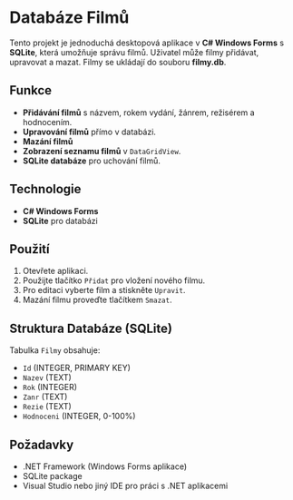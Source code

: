 # Databáze Filmů

Tento projekt je jednoduchá desktopová aplikace v **C# Windows Forms** s **SQLite**, která umožňuje správu filmů. Uživatel může filmy přidávat, upravovat a mazat. Filmy se ukládají do souboru **filmy.db**.

## Funkce
- **Přidávání filmů** s názvem, rokem vydání, žánrem, režisérem a hodnocením.
- **Upravování filmů** přímo v databázi.
- **Mazání filmů** 
- **Zobrazení seznamu filmů** v `DataGridView`.
- **SQLite databáze** pro uchování filmů.

## Technologie
- **C# Windows Forms**
- **SQLite** pro databázi

## Použití
1. Otevřete aplikaci.
2. Použijte tlačítko `Přidat` pro vložení nového filmu.
3. Pro editaci vyberte film a stiskněte `Upravit`.
4. Mazání filmu proveďte tlačítkem `Smazat`.

## Struktura Databáze (SQLite)
Tabulka `Filmy` obsahuje:
- `Id` (INTEGER, PRIMARY KEY)
- `Nazev` (TEXT)
- `Rok` (INTEGER)
- `Zanr` (TEXT)
- `Rezie` (TEXT)
- `Hodnoceni` (INTEGER, 0-100%)

## Požadavky

- .NET Framework (Windows Forms aplikace)
- SQLite package
- Visual Studio nebo jiný IDE pro práci s .NET aplikacemi

